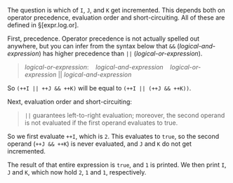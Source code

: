 The question is which of `I`, `J`, and `K` get incremented. This depends both on operator precedence, evaluation order and short-circuiting. All of these are defined in  §[expr.log.or].

First, precedence. Operator precedence is not actually spelled out anywhere, but you can infer from the syntax below that `&&` (_logical-and-expression_) has higher precedence than `||` (_logical-or-expression_). 

> _logical-or-expression_:
>	&nbsp;&nbsp; _logical-and-expression_
>	&nbsp;&nbsp; _logical-or-expression_ || _logical-and-expression_

So `(++I || ++J && ++K)` will be equal to `(++I || (++J && ++K))`.

Next, evaluation order and short-circuiting:

> `||` guarantees left-to-right evaluation; moreover, the second operand is not evaluated if the first operand evaluates to true.

So we first evaluate `++I`, which is `2`. This evaluates to `true`, so the second operand (`++J && ++K`) is never evaluated, and `J` and `K` do not get incremented. 

The result of that entire expression is `true`, and `1` is printed. We then print `I`, `J` and `K`, which now hold `2`, `1` and `1`, respectively.